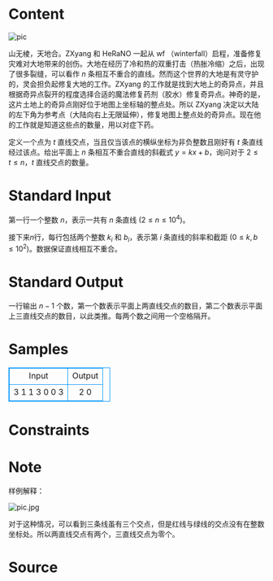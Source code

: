 
# Content

![pic](/source/lutece/da-di-de-lie-bian/img/aHR0cHM6Ly9pLmxvbGkubmV0LzIwMTkvMTEvMTcvdFBIVm43bFU4NE9lSTZiLmpwZw==.jpg)

山无棱，天地合。ZXyang 和 HeRaNO 一起从 wf （winterfall）启程，准备修复灾难对大地带来的创伤。大地在经历了冷和热的双重打击（热胀冷缩）之后，出现了很多裂缝，可以看作 $n$ 条相互不重合的直线。然而这个世界的大地是有灵守护的，灵会担负起修复大地的工作。ZXyang 的工作就是找到大地上的奇异点，并且根据奇异点裂开的程度选择合适的魔法修复药剂（胶水）修复奇异点。神奇的是，这片土地上的奇异点刚好位于地图上坐标轴的整点处。所以 ZXyang 决定以大陆的左下角为参考点（大陆向右上无限延伸），修复地图上整点处的奇异点。现在他的工作就是知道这些点的数量，用以对症下药。

定义一个点为 $t$ 直线交点，当且仅当该点的横纵坐标为非负整数且刚好有 $t$ 条直线经过该点。给出平面上 $n$ 条相互不重合直线的斜截式 $y=kx+b$，询问对于 $2 \leq t \leq n$，$t$ 直线交点的数量。

# Standard Input

第一行一个整数 $n$，表示一共有 $n$ 条直线 ($2\leq n\leq 10^4$)。

接下来$n$行，每行包括两个整数 $k_i$ 和 $b_i$，表示第 $i$ 条直线的斜率和截距 ($0\leq k,b\leq 10^2$)。数据保证直线相互不重合。

# Standard Output

一行输出 $n-1$ 个数，第一个数表示平面上两直线交点的数目，第二个数表示平面上三直线交点的数目，以此类推。每两个数之间用一个空格隔开。

# Samples

<style>
        table,table tr th, table tr td { border:1px solid #0094ff; }
        table { width: 200px; min-height: 25px; line-height: 25px; text-align: center; border-collapse: collapse;}   
    </style>
<table>
	<tr>
		<td>Input</td>
		<td>Output</td>
	</tr>
<tr><td>3
1 1
3 0
0 3</td><td>2 0</td></tr></table>


# Constraints



# Note

样例解释：

![pic.jpg](/source/lutece/da-di-de-lie-bian/img/aHR0cHM6Ly9pLmxvbGkubmV0LzIwMTkvMTAvMjgvb09DZTY5NExNdm51M2htLmpwZw==.jpg)

对于这种情况，可以看到三条线虽有三个交点，但是红线与绿线的交点没有在整数坐标处。所以两直线交点有两个，三直线交点为零个。

# Source


